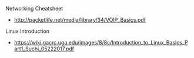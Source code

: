 Networking Cheatsheet

- http://packetlife.net/media/library/34/VOIP_Basics.pdf

Linux Introduction

- https://wiki.gacrc.uga.edu/images/8/8c/Introduction_to_Linux_Basics_Part1_Suchi_05222017.pdf
